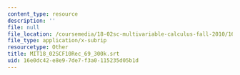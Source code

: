 ```yaml
---
content_type: resource
description: ''
file: null
file_location: /coursemedia/18-02sc-multivariable-calculus-fall-2010/16e0dc42e8e97de7f3a0115235d05b1d_MIT18_02SCF10Rec_69_300k.srt
file_type: application/x-subrip
resourcetype: Other
title: MIT18_02SCF10Rec_69_300k.srt
uid: 16e0dc42-e8e9-7de7-f3a0-115235d05b1d
---
```

